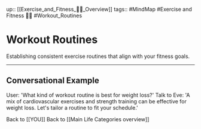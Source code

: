 up:: [[Exercise_and_Fitness_🏋️‍♀️_Overview]]
tags:: #MindMap #Exercise and Fitness 🏋️‍♀️ #Workout_Routines

# Workout Routines

Establishing consistent exercise routines that align with your fitness goals.

---
## Conversational Example
User: 'What kind of workout routine is best for weight loss?'
Talk to Eve: 'A mix of cardiovascular exercises and strength training can be effective for weight loss. Let's tailor a routine to fit your schedule.'

Back to [[YOU]]
Back to [[Main Life Categories overview]]
